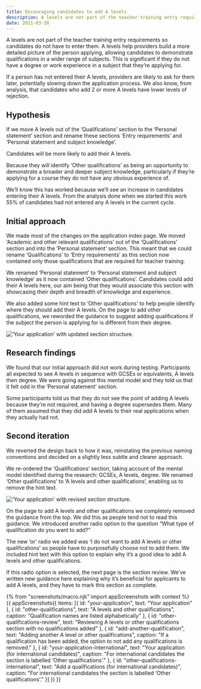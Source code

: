 ```yaml
---
title: Encouraging candidates to add A levels
description: A levels are not part of the teacher training entry requirements so candidates do not have to enter them, yet A levels can help candidates demonstrate knowledge in a wider range of subjects.
date: 2021-03-30
---
```


A levels are not part of the teacher training entry requirements so candidates do not have to enter them. A levels help providers build a more detailed picture of the person applying, allowing candidates to demonstrate qualifications in a wider range of subjects. This is significant if they do not have a degree or work experience in a subject that they’re applying for.

If a person has not entered their A levels, providers are likely to ask for them later, potentially slowing down the application process. We also know, from analysis, that candidates who add 2 or more A levels have lower levels of rejection.

## Hypothesis

If we move A levels out of the ‘Qualifications’ section to the ‘Personal statement’ section and rename these sections ‘Entry requirements’ and ‘Personal statement and subject knowledge’.

Candidates will be more likely to add their A levels.

Because they will identify ‘Other qualifications’ as being an opportunity to demonstrate a broader and deeper subject knowledge, particularly if they’re applying for a course they do not have any obvious experience of.

We’ll know this has worked because we’ll see an increase in candidates entering their A levels. From the analysis done when we started this work 55% of candidates had not entered any A levels in the current cycle.

## Initial approach

We made most of the changes on the application index page. We moved ‘Academic and other relevant qualifications’ out of the ‘Qualifications’ section and into the ‘Personal statement’ section. This meant that we could rename ‘Qualifications’ to ‘Entry requirements’ as this section now contained only those qualifications that are required for teacher training.

We renamed ‘Personal statement’ to ‘Personal statement and subject knowledge’ as it now contained ‘Other qualifications’. Candidates could add their A levels here, our aim being that they would associate this section with showcasing their depth and breadth of knowledge and experience.

We also added some hint text to ‘Other qualifications’ to help people identify where they should add their A levels. On the page to add other qualifications, we reworded the guidance to suggest adding qualifications if the subject the person is applying for is different from their degree.

![‘Your application’ with updated section structure.](/apply-for-teacher-training/a-levels/application-sections-iteration-1.png)

## Research findings

We found that our initial approach did not work during testing. Participants all expected to see A levels in sequence with GCSEs or equivalents, A levels then degree. We were going against this mental model and they told us that it felt odd in the ‘Personal statement’ section.

Some participants told us that they do not see the point of adding A levels because they’re not required, and having a degree supersedes them. Many of them assumed that they did add A levels to their real applications when they actually had not.

## Second iteration

We reverted the design back to how it was, reinstating the previous naming conventions and decided on a slightly less subtle and clearer approach.

We re-ordered the ‘Qualifications’ section, taking account of the mental model identified during the research: GCSEs, A levels, degree. We renamed ‘Other qualifications’ to ‘A levels and other qualifications’, enabling us to remove the hint text.

![‘Your application’ with revised section structure.](/apply-for-teacher-training/a-levels/application-sections-iteration-2.png)

On the page to add A levels and other qualifications we completely removed the guidance from the top. We did this as people tend not to read this guidance. We introduced another radio option to the question “What type of qualification do you want to add?”

The new ‘or’ radio we added was ‘I do not want to add A levels or other qualifications’ so people have to purposefully choose not to add them. We included hint text with this option to explain why it’s a good idea to add A levels and other qualifications.

If this radio option is selected, the next page is the section review. We’ve written new guidance here explaining why it’s beneficial for applicants to add A levels, and they have to mark this section as complete.

{% from "screenshots/macro.njk" import appScreenshots with context %}
{{ appScreenshots({
  items: [{
    id: "your-application",
    text: "Your application"
  }, {
    id: "other-qualifications",
    text: "A levels and other qualifications",
    caption: "Qualification names are listed alphabetically"
  }, {
    id: "other-qualifications-review",
    text: "Reviewing A levels or other qualifications section with no qualifications added"
  }, {
    id: "add-another-qualification",
    text: "Adding another A level or other qualifications",
    caption: "If a qualification has been added, the option to not add any qualifications is removed."
  }, {
    id: "your-application-international",
    text: "Your application (for international candidates)",
    caption: "For international candidates the section is labelled ‘Other qualifications’."
  }, {
    id: "other-qualifications-international",
    text: "Add a qualifications (for international candidates)",
    caption: "For international candidates the section is labelled ‘Other qualifications’."
  }]
}) }}
